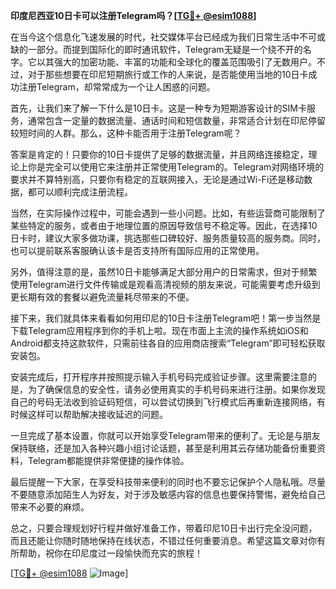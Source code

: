 **印度尼西亚10日卡可以注册Telegram吗？[[TG💪+ @esim1088](https://t.me/s/esim1088)]**

在当今这个信息化飞速发展的时代，社交媒体平台已经成为我们日常生活中不可或缺的一部分。而提到国际化的即时通讯软件，Telegram无疑是一个绕不开的名字。它以其强大的加密功能、丰富的功能和全球化的覆盖范围吸引了无数用户。不过，对于那些想要在印尼短期旅行或工作的人来说，是否能使用当地的10日卡成功注册Telegram，却常常成为一个让人困惑的问题。

首先，让我们来了解一下什么是10日卡。这是一种专为短期游客设计的SIM卡服务，通常包含一定量的数据流量、通话时间和短信数量，非常适合计划在印尼停留较短时间的人群。那么，这种卡能否用于注册Telegram呢？

答案是肯定的！只要你的10日卡提供了足够的数据流量，并且网络连接稳定，理论上你是完全可以使用它来注册并正常使用Telegram的。Telegram对网络环境的要求并不算特别高，只要你有稳定的互联网接入，无论是通过Wi-Fi还是移动数据，都可以顺利完成注册流程。

当然，在实际操作过程中，可能会遇到一些小问题。比如，有些运营商可能限制了某些特定的服务，或者由于地理位置的原因导致信号不稳定等。因此，在选择10日卡时，建议大家多做功课，挑选那些口碑较好、服务质量较高的服务商。同时，也可以提前联系客服确认该卡是否支持所有国际应用的正常使用。

另外，值得注意的是，虽然10日卡能够满足大部分用户的日常需求，但对于频繁使用Telegram进行文件传输或是观看高清视频的朋友来说，可能需要考虑升级到更长期有效的套餐以避免流量耗尽带来的不便。

接下来，我们就具体来看看如何用印尼的10日卡注册Telegram吧！第一步当然是下载Telegram应用程序到你的手机上啦。现在市面上主流的操作系统如iOS和Android都支持这款软件，只需前往各自的应用商店搜索“Telegram”即可轻松获取安装包。

安装完成后，打开程序并按照提示输入手机号码完成验证步骤。这里需要注意的是，为了确保信息的安全性，请务必使用真实的手机号码来进行注册。如果你发现自己的号码无法收到验证码短信，可以尝试切换到飞行模式后再重新连接网络，有时候这样可以帮助解决接收延迟的问题。

一旦完成了基本设置，你就可以开始享受Telegram带来的便利了。无论是与朋友保持联络，还是加入各种兴趣小组讨论话题，甚至是利用其云存储功能备份重要资料，Telegram都能提供非常便捷的操作体验。

最后提醒一下大家，在享受科技带来便利的同时也不要忘记保护个人隐私哦。尽量不要随意添加陌生人为好友，对于涉及敏感内容的信息也要保持警惕，避免给自己带来不必要的麻烦。

总之，只要合理规划好行程并做好准备工作，带着印尼10日卡出行完全没问题，而且还能让你随时随地保持在线状态，不错过任何重要消息。希望这篇文章对你有所帮助，祝你在印尼度过一段愉快而充实的旅程！

[[TG💪+ @esim1088](https://t.me/s/esim1088) ![Image](https://i.postimg.cc/4NQfJmqS/Snipaste-2025-05-13-00-14-12.png)]